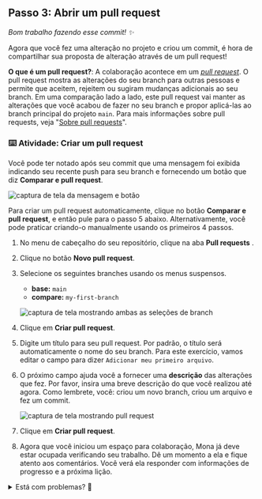 ## Passo 3: Abrir um pull request

_Bom trabalho fazendo esse commit! :sparkles:_

Agora que você fez uma alteração no projeto e criou um commit, é hora de compartilhar sua proposta de alteração através de um pull request!

**O que é um pull request?**: A colaboração acontece em um _[pull request](https://docs.github.com/en/get-started/quickstart/github-glossary#pull-request)_. O pull request mostra as alterações do seu branch para outras pessoas e permite que aceitem, rejeitem ou sugiram mudanças adicionais ao seu branch. Em uma comparação lado a lado, este pull request vai manter as alterações que você acabou de fazer no seu branch e propor aplicá-las ao branch principal do projeto `main`. Para mais informações sobre pull requests, veja "[Sobre pull requests](https://docs.github.com/en/pull-requests/collaborating-with-pull-requests/proposing-changes-to-your-work-with-pull-requests/about-pull-requests)".

### :keyboard: Atividade: Criar um pull request

Você pode ter notado após seu commit que uma mensagem foi exibida indicando seu recente push para seu branch e fornecendo um botão que diz **Comparar e pull request**.

![captura de tela da mensagem e botão](https://github.com/user-attachments/assets/47b82c6e-d45b-4854-b8b4-1cb2c33af05f)

Para criar um pull request automaticamente, clique no botão **Comparar e pull request**, e então pule para o passo 5 abaixo. Alternativamente, você pode praticar criando-o manualmente usando os primeiros 4 passos.

1. No menu de cabeçalho do seu repositório, clique na aba **Pull requests** .
2. Clique no botão **Novo pull request**.
3. Selecione os seguintes branches usando os menus suspensos.
   
   - **base:** `main`
   - **compare:** `my-first-branch`

   ![captura de tela mostrando ambas as seleções de branch](https://github.com/user-attachments/assets/140ca348-b6de-4c3c-b29f-fd57944d98a9)

4. Clique em **Criar pull request**.

5. Digite um título para seu pull request. Por padrão, o título será automaticamente o nome do seu branch. Para este exercício, vamos editar o campo para dizer `Adicionar meu primeiro arquivo`.

6. O próximo campo ajuda você a fornecer uma **descrição** das alterações que fez. Por favor, insira uma breve descrição do que você realizou até agora. Como lembrete, você: criou um novo branch, criou um arquivo e fez um commit.

   ![captura de tela mostrando pull request](https://github.com/user-attachments/assets/e03171f9-98cc-4067-a473-78424618f1f8)

7. Clique em **Criar pull request**.

8. Agora que você iniciou um espaço para colaboração, Mona já deve estar ocupada verificando seu trabalho. Dê um momento a ela e fique atento aos comentários. Você verá ela responder com informações de progresso e a próxima lição.


<details>
<summary>Está com problemas? 🤷</summary><br/>

Se você não receber feedback, aqui estão algumas coisas para verificar:
- Certifique-se de que o título do seu pull request está correto.
- Verifique se seu pull request tem uma descrição.

</details>